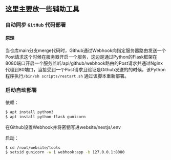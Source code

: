 ## 这里主要放一些辅助工具



### 自动同步 `GitHub` 代码部署

#### 原理

当仓库main分支merge代码时，Github通过Webhook向指定服务器路由发送一个Post请求这个时候在服务器开启一个服务，这边是通过Python的Flask框架在8080端口开启一个服务监听/api/github/webhook路由的Post请求并通过Nginx代理到80端口，当接受到一个Post请求且验证是Github发送的的时候，该Python程序执行`/bin/sh scripts/restart.sh` 通过该脚本重新部署。

### 启动自动部署

依赖：

```sh
$ apt install python3
$ apt install python-flask gunicorn
```

在Github设置Webhook并将密钥写进website/nextjs/.env

启动：

```sh
$ cd /root/website/tools
$ setsid gunicorn -w 1 webhook:app -b 127.0.0.1:8080
```

